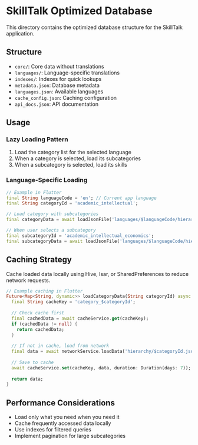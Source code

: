 # SkillTalk Optimized Database

This directory contains the optimized database structure for the SkillTalk application.

## Structure

- `core/`: Core data without translations
- `languages/`: Language-specific translations
- `indexes/`: Indexes for quick lookups
- `metadata.json`: Database metadata
- `languages.json`: Available languages
- `cache_config.json`: Caching configuration
- `api_docs.json`: API documentation

## Usage

### Lazy Loading Pattern

1. Load the category list for the selected language
2. When a category is selected, load its subcategories
3. When a subcategory is selected, load its skills

### Language-Specific Loading

```dart
// Example in Flutter
final String languageCode = 'en'; // Current app language
final String categoryId = 'academic_intellectual';

// Load category with subcategories
final categoryData = await loadJsonFile('languages/$languageCode/hierarchy/$categoryId.json');

// When user selects a subcategory
final subcategoryId = 'academic_intellectual_economics';
final subcategoryData = await loadJsonFile('languages/$languageCode/hierarchy/$categoryId/$subcategoryId.json');
```

## Caching Strategy

Cache loaded data locally using Hive, Isar, or SharedPreferences to reduce network requests.

```dart
// Example caching in Flutter
Future<Map<String, dynamic>> loadCategoryData(String categoryId) async {
  final String cacheKey = 'category_$categoryId';
  
  // Check cache first
  final cachedData = await cacheService.get(cacheKey);
  if (cachedData != null) {
    return cachedData;
  }
  
  // If not in cache, load from network
  final data = await networkService.loadData('hierarchy/$categoryId.json');
  
  // Save to cache
  await cacheService.set(cacheKey, data, duration: Duration(days: 7));
  
  return data;
}
```

## Performance Considerations

- Load only what you need when you need it
- Cache frequently accessed data locally
- Use indexes for filtered queries
- Implement pagination for large subcategories
